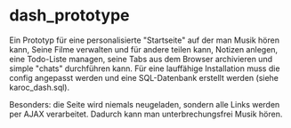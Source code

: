 # dash_prototype

Ein Prototyp für eine personalisierte "Startseite" auf der man Musik hören kann, Seine Filme verwalten und für andere teilen kann, Notizen anlegen, eine Todo-Liste managen, seine Tabs aus dem Browser archivieren und simple "chats" durchführen kann. Für eine lauffähige Installation muss die config angepasst werden und eine SQL-Datenbank erstellt werden (siehe karoc_dash.sql).

Besonders: die Seite wird niemals neugeladen, sondern alle Links werden per AJAX verarbeitet. Dadurch kann man unterbrechungsfrei Musik hören.

